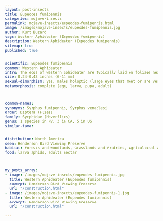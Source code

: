 ```yaml
---
layout: post-insects
title: Eupeodes fumipennis
categories: mojave-insects
permalink: mojave-insects/eupeodes-fumipennis.html
image: /images/mojave-insects/eupeodes-fumipennis.jpg
author: Kurt Buzard
tags: Western Aphideater (Eupeodes fumipennis)
description: Western Aphideater (Eupeodes fumipennis)
sitemap: true
published: true


scientific: Eupeodes fumipennis
common: Western Aphideater
intro: The eggs of western aphideater are typically laid on foliage near aphid colonies, their primary food source during the larval stage. Once hatched, the larvae remain on plants, preying on aphids. Seeking the larvae involves inspecting under leaves and stems, specifically in gardens or fields with aphid infestations. Adult western aphideater are often found in flower-rich habitats such as meadows, gardens, and woodland edges, where they feed on nectar and pollen. Adults are typically black to metallic green with three yellow bands on the abdomen and a light yellow face with large black compound eyes.
size: 0.24-0.43 inches (6-11 mm)
sexual-dimorphism: yes, males holoptic (large eyes that meet or are very close together at the top of its head)
metamorphosis: complete (egg, larva, pupa, adult)



common-names: 
synonyms: Syrphus fumipennis, Syrphus venablesi
order: Diptera (Flies)
family: Syrphidae (Hoverflies)
genus: 1 species in NV, 3 in CA, 5 in US
similar-taxa: 


distribution: North America
seen: Henderson Bird Viewing Preserve
habitat: Forests and Woodlands, Grasslands and Prairies, Agricultural and Cultivated Areas, Urban and Suburban Areas
food: larva aphids, adults nectar
 
   

my_posts_array:
- image: /images/mojave-insects/eupeodes-fumipennis.jpg
  title: Western Aphideater (Eupeodes fumipennis)
  excerpt: Henderson Bird Viewing Preserve
  url: "/construction.html"
- image: /images/mojave-insects/eupeodes-fumipennis-1.jpg
  title: Western Aphideater (Eupeodes fumipennis)
  excerpt: Henderson Bird Viewing Preserve
  url: "/construction.html"
 
---
```

  
  
 <p></p>
  